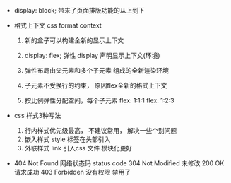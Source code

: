- display: block; 带来了页面排版功能的从上到下
- 格式上下文  css  format  context
    1. 新的盒子可以构建全新的显示上下文
    2. display: flex;  弹性
        display  声明显示上下文(环境)
    
    3. 弹性布局由父元素和多个子元素 组成的全新渲染环境
    4. 子元素不受换行的约束， 原因flex全新的格式上下文
    5. 按比例弹性分配空间，每个子元素 flex: 1:1:1    flex: 1:2:3

- css 样式3种写法
    1. 行内样式优先级最高， 不建议常用，  解决一些个别问题
    2. 嵌入样式  style 标签在头部引入
    3. 外联样式  link 引入css 文件  模块化更好

- 404 Not Found
    网络状态码  status code
    304  Not Modified  未修改
    200  OK  请求成功
    403  Forbidden  没有权限  禁用了